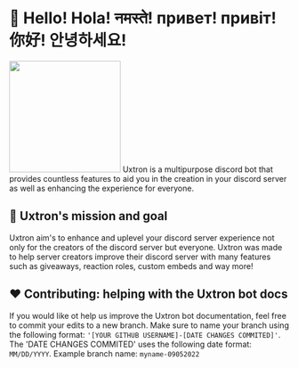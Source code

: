 # 👋 Hello! Hola! नमस्ते! привет! привіт! 你好! 안녕하세요!
<img src="https://user-images.githubusercontent.com/65468855/188418632-134aa751-64d4-4bb2-ba7f-e6d12c951de1.png" width="200" height="200"> 
Uxtron is a multipurpose discord bot that provides countless features to aid you in the creation in your discord server as well as enhancing the experience for everyone.

## 🚩 Uxtron's mission and goal
Uxtron aim's to enhance and uplevel your discord server experience not only for the creators of the discord server but everyone. Uxtron was made to help server creators improve their discord server with many features such as giveaways, reaction roles, custom embeds and way more!

## ❤️ Contributing: helping with the Uxtron bot docs
If you would like ot help us improve the Uxtron bot documentation, feel free to commit your edits to a new branch. Make sure to name your branch using the following format: ```'[YOUR GITHUB USERNAME]-[DATE CHANGES COMMITED]'```. The 'DATE CHANGES COMMITED' uses the following date format: `MM/DD/YYYY`. Example branch name: `myname-09052022`


